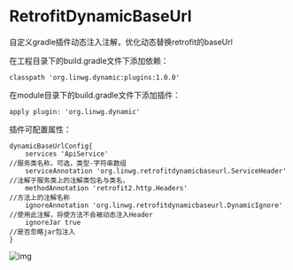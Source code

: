# RetrofitDynamicBaseUrl
自定义gradle插件动态注入注解，优化动态替换retrofit的baseUrl

在工程目录下的build.gradle文件下添加依赖：
~~~
classpath 'org.linwg.dynamic:plugins:1.0.0'
~~~
在module目录下的build.gradle文件下添加插件：
~~~
apply plugin: 'org.linwg.dynamic'
~~~
插件可配置属性：
~~~
dynamicBaseUrlConfig{
    services 'ApiService'                                               //服务类名称，可选，类型-字符串数组
    serviceAnnotation 'org.linwg.retrofitdynamicbaseurl.ServiceHeader'  //注解于服务类上的注解类包名与类名，
    methodAnnotation 'retrofit2.http.Headers'                           //方法上的注解名称
    ignoreAnnotation 'org.linwg.retrofitdynamicbaseurl.DynamicIgnore'   //使用此注解，将使方法不会被动态注入Header
    ignoreJar true                                                      //是否忽略jar包注入
}
~~~

 ![img](https://github.com/linwg1988/RetrofitDynamicBaseUrl/blob/master/demo.gif) 
